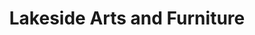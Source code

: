 ---
title: "Lakeside Arts and Furniture"
url: /bemus-point/lakeside-arts-and-furniture/
shop: furniture
---
